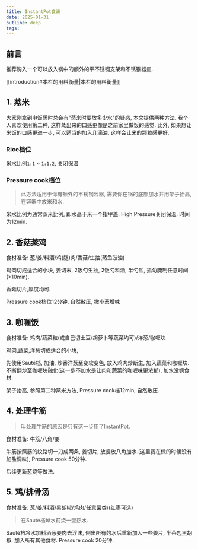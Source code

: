 ```yaml
---
title: InstantPot食谱
date: 2025-01-31
outline: deep
tags:
---
```

## 前言

推荐购入一个可以放入锅中的额外的平不锈钢支架和不锈钢器皿.

[[introduction#本栏的用料衡量|本栏的用料衡量]]
## 1. 蒸米

大家刚拿到电饭煲时总会有"蒸米时要放多少水"的疑惑, 本文提供两种方法. 我个人喜欢使用第二种, 这样蒸出来的口感更像是之前家里做饭的感觉. 此外, 如果想让米饭的口感更进一步, 可以适当的加入几滴油, 这样会让米的颗粒感更好.

### Rice档位

米水比例`1:1` ~ `1:1.2`, 关闭保温
### Pressure cook档位

> 此方法适用于你有额外的不锈钢容器, 需要你在锅的底部加水并用架子抬高, 在容器中放米和水.

米水比例为通常蒸米比例, 即水高于米一个指甲盖. High Pressure关闭保温. 时间为12min.
## 2. 香菇蒸鸡
食材准备: 葱/姜/料酒/鸡(腿)肉/香菇/生抽(蒸鱼豉油)

鸡肉切成适合的小块, 姜切末, 2饭勺生抽, 2饭勺料酒, 半勺盐, 抓匀腌制任意时间(>10min).

香菇切片,厚度均可.

Pressure cook档位12分钟, 自然散压, 撒小葱增味
## 3. 咖喱饭
食材准备: 鸡肉/蔬菜粒(或自己切土豆/胡萝卜等蔬菜均可)/洋葱/咖喱块

鸡肉,蔬菜,洋葱切成适合的小块, 

先使用Sauté档, 加油, 炒香洋葱至变软变色, 放入鸡肉炒断生, 加入蔬菜和咖喱块. 不断翻炒至咖喱块融化(这一步不加水是让肉和蔬菜的咖喱味更浓郁), 加水没锅食材.

架子抬高, 参照第二种蒸米方法, Pressure cook档12min, 自然散压.

## 4. 处理牛筋
> 叫处理牛筋的原因是只有这一步用了InstantPot.

食材准备: 牛筋/八角/姜

牛筋按照筋的纹路切一刀成两条, 姜切片, 放姜放八角加水.(这里我在做的时候没有加盐调味), Pressure cook 50分钟.

后续更新葱烧等做法.
## 5. 鸡/排骨汤

食材准备: 葱/姜/料酒/黑胡椒/鸡肉/任意菌类/(红枣可选)

> 在Sauté档焯水前烧一壶热水.

Sauté档冷水加料酒葱姜肉去浮沫, 倒出所有的水后重新加入一些姜片, 半茶匙黑胡椒. 加入所有其他食材.
Pressure cook 20分钟.